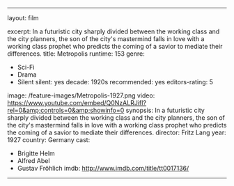 ---

layout: film

excerpt: In a futuristic city sharply divided between the working class and the city planners, the son of the city's mastermind falls in love with a working class prophet who predicts the coming of a savior to mediate their differences.
title: Metropolis
runtime: 153
genre: 
- Sci-Fi
- Drama
- Silent
silent: yes
decade: 1920s
recommended: yes
editors-rating: 5

image:  /feature-images/Metropolis-1927.png
video: https://www.youtube.com/embed/Q0NzALRJifI?rel=0&amp;controls=0&amp;showinfo=0
synopsis: In a futuristic city sharply divided between the working class and the city planners, the son of the city's mastermind falls in love with a working class prophet who predicts the coming of a savior to mediate their differences.
director:  Fritz Lang
year: 1927
country: Germany
cast: 
- Brigitte Helm
-  Alfred Abel
- Gustav Fröhlich
imdb: http://www.imdb.com/title/tt0017136/

---